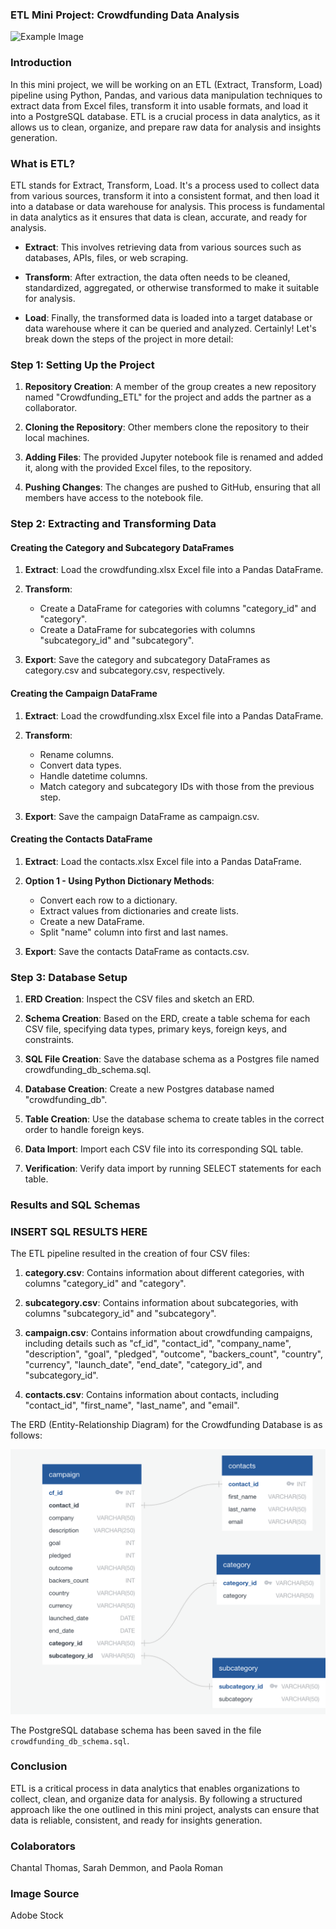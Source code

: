 ### ETL Mini Project: Crowdfunding Data Analysis

![Example Image](https://t4.ftcdn.net/jpg/05/53/77/51/360_F_553775113_MZBg3OqGzRwUge1tL1G2QdONqbksK9ay.jpg)

### Introduction

In this mini project, we will be working on an ETL (Extract, Transform, Load) pipeline using Python, Pandas, and various data manipulation techniques to extract data from Excel files, transform it into usable formats, and load it into a PostgreSQL database. ETL is a crucial process in data analytics, as it allows us to clean, organize, and prepare raw data for analysis and insights generation.

### What is ETL?

ETL stands for Extract, Transform, Load. It's a process used to collect data from various sources, transform it into a consistent format, and then load it into a database or data warehouse for analysis. This process is fundamental in data analytics as it ensures that data is clean, accurate, and ready for analysis.

- **Extract**: This involves retrieving data from various sources such as databases, APIs, files, or web scraping.

- **Transform**: After extraction, the data often needs to be cleaned, standardized, aggregated, or otherwise transformed to make it suitable for analysis.

- **Load**: Finally, the transformed data is loaded into a target database or data warehouse where it can be queried and analyzed.
Certainly! Let's break down the steps of the project in more detail:

### Step 1: Setting Up the Project

1. **Repository Creation**: A member of the group creates a new repository named "Crowdfunding_ETL" for the project and adds the partner as a collaborator.

2. **Cloning the Repository**: Other members clone the repository to their local machines.

3. **Adding Files**:  The provided Jupyter notebook file is renamed and added it, along with the provided Excel files, to the repository.

4. **Pushing Changes**: The changes are pushed to GitHub, ensuring that all members have access to the notebook file.

### Step 2: Extracting and Transforming Data

#### Creating the Category and Subcategory DataFrames

1. **Extract**: Load the crowdfunding.xlsx Excel file into a Pandas DataFrame.

2. **Transform**: 
   - Create a DataFrame for categories with columns "category_id" and "category".
   - Create a DataFrame for subcategories with columns "subcategory_id" and "subcategory".

3. **Export**: Save the category and subcategory DataFrames as category.csv and subcategory.csv, respectively.

#### Creating the Campaign DataFrame

1. **Extract**: Load the crowdfunding.xlsx Excel file into a Pandas DataFrame.

2. **Transform**: 
   - Rename columns.
   - Convert data types.
   - Handle datetime columns.
   - Match category and subcategory IDs with those from the previous step.

3. **Export**: Save the campaign DataFrame as campaign.csv.

#### Creating the Contacts DataFrame

1. **Extract**: Load the contacts.xlsx Excel file into a Pandas DataFrame.

2. **Option 1 - Using Python Dictionary Methods**:
   - Convert each row to a dictionary.
   - Extract values from dictionaries and create lists.
   - Create a new DataFrame.
   - Split "name" column into first and last names.

4. **Export**: Save the contacts DataFrame as contacts.csv.

### Step 3: Database Setup

1. **ERD Creation**: Inspect the CSV files and sketch an ERD. 

2. **Schema Creation**: Based on the ERD, create a table schema for each CSV file, specifying data types, primary keys, foreign keys, and constraints.

3. **SQL File Creation**: Save the database schema as a Postgres file named crowdfunding_db_schema.sql.

4. **Database Creation**: Create a new Postgres database named "crowdfunding_db".

5. **Table Creation**: Use the database schema to create tables in the correct order to handle foreign keys.

6. **Data Import**: Import each CSV file into its corresponding SQL table.

7. **Verification**: Verify data import by running SELECT statements for each table.


### Results and SQL Schemas
### INSERT SQL RESULTS HERE

The ETL pipeline resulted in the creation of four CSV files:

1. **category.csv**: Contains information about different categories, with columns "category_id" and "category".

2. **subcategory.csv**: Contains information about subcategories, with columns "subcategory_id" and "subcategory".

3. **campaign.csv**: Contains information about crowdfunding campaigns, including details such as "cf_id", "contact_id", "company_name", "description", "goal", "pledged", "outcome", "backers_count", "country", "currency", "launch_date", "end_date", "category_id", and "subcategory_id".

4. **contacts.csv**: Contains information about contacts, including "contact_id", "first_name", "last_name", and "email".

The ERD (Entity-Relationship Diagram) for the Crowdfunding Database is as follows:

![ERD](images/ERD_ETL.png)

The PostgreSQL database schema has been saved in the file `crowdfunding_db_schema.sql`.

### Conclusion

ETL is a critical process in data analytics that enables organizations to collect, clean, and organize data for analysis. By following a structured approach like the one outlined in this mini project, analysts can ensure that data is reliable, consistent, and ready for insights generation.

### Colaborators
Chantal Thomas, Sarah Demmon, and Paola Roman

### Image Source 
Adobe Stock
